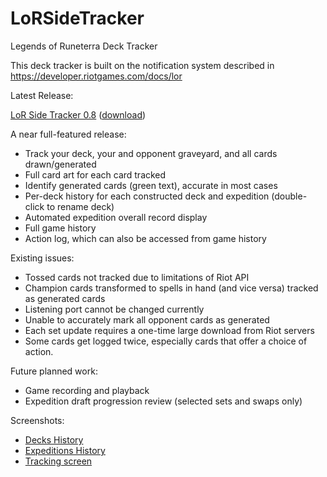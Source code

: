 # LoRSideTracker
Legends of Runeterra Deck Tracker

This deck tracker is built on the notification system described in https://developer.riotgames.com/docs/lor

Latest Release:

<a href="https://github.com/ronbos/LoRSideTracker/releases/tag/0.8">LoR Side Tracker 0.8</a> (<a href="https://github.com/ronbos/LoRSideTracker/releases/download/0.8/LoRSideTracker.zip">download</a>)

A near full-featured release:
- Track your deck, your and opponent graveyard, and all cards drawn/generated
- Full card art for each card tracked
- Identify generated cards (green text), accurate in most cases
- Per-deck history for each constructed deck and expedition (double-click to rename deck)
- Automated expedition overall record display
- Full game history
- Action log, which can also be accessed from game history

Existing issues:
- Tossed cards not tracked due to limitations of Riot API
- Champion cards transformed to spells in hand (and vice versa) tracked as generated cards
- Listening port cannot be changed currently
- Unable to accurately mark all opponent cards as generated
- Each set update requires a one-time large download from Riot servers
- Some cards get logged twice, especially cards that offer a choice of action.

Future planned work:
- Game recording and playback
- Expedition draft progression review (selected sets and swaps only)

Screenshots:
- <a href="https://github.com/ronbos/LoRSideTracker/releases/download/0.8/Decks.jpg">Decks History</a>
- <a href="https://github.com/ronbos/LoRSideTracker/releases/download/0.8/Expeditions.jpg">Expeditions History</a>
- <a href="https://github.com/ronbos/LoRSideTracker/releases/download/0.8/Tracking.jpg">Tracking screen</a>

